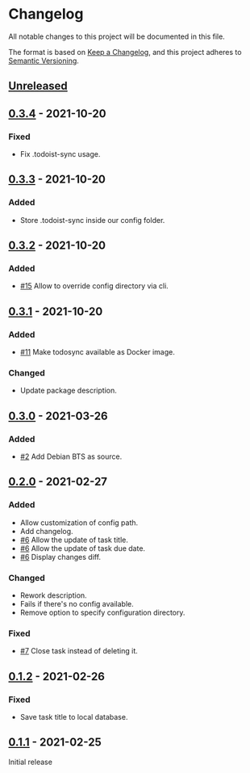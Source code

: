 # Changelog
All notable changes to this project will be documented in this file.

The format is based on [Keep a Changelog](https://keepachangelog.com/en/1.0.0/),
and this project adheres to [Semantic Versioning](https://semver.org/spec/v2.0.0.html).

## [Unreleased]

## [0.3.4] - 2021-10-20

### Fixed

- Fix .todoist-sync usage.

## [0.3.3] - 2021-10-20

### Added

- Store .todoist-sync inside our config folder.

## [0.3.2] - 2021-10-20

### Added

- [#15](https://github.com/creekorful/todosync/issues/15) Allow to override config directory via cli.

## [0.3.1] - 2021-10-20

### Added

- [#11](https://github.com/creekorful/todosync/issues/11) Make todosync available as Docker image.

### Changed

- Update package description.

## [0.3.0] - 2021-03-26

### Added

- [#2](https://github.com/creekorful/todosync/issues/2) Add Debian BTS as source.

## [0.2.0] - 2021-02-27

### Added

- Allow customization of config path.
- Add changelog.
- [#6](https://github.com/creekorful/todosync/issues/6) Allow the update of task title.
- [#6](https://github.com/creekorful/todosync/issues/6) Allow the update of task due date.
- [#6](https://github.com/creekorful/todosync/issues/6) Display changes diff.

### Changed

- Rework description.
- Fails if there's no config available.
- Remove option to specify configuration directory.

### Fixed

- [#7](https://github.com/creekorful/todosync/issues/7) Close task instead of deleting it.

## [0.1.2] - 2021-02-26

### Fixed

- Save task title to local database.

## [0.1.1] - 2021-02-25

Initial release

[Unreleased]: https://github.com/creekorful/todosync/compare/v0.3.4...HEAD
[0.3.4]: https://github.com/creekorful/todosync/compare/v0.3.3...v0.3.4
[0.3.3]: https://github.com/creekorful/todosync/compare/v0.3.2...v0.3.3
[0.3.2]: https://github.com/creekorful/todosync/compare/v0.3.1...v0.3.2
[0.3.1]: https://github.com/creekorful/todosync/compare/v0.3.0...v0.3.1
[0.3.0]: https://github.com/creekorful/todosync/compare/v0.2.0...v0.3.0
[0.2.0]: https://github.com/creekorful/todosync/compare/v0.1.2...v0.2.0
[0.1.2]: https://github.com/creekorful/todosync/compare/v0.1.1...v0.1.2
[0.1.1]: https://github.com/creekorful/todosync/releases/tag/v0.1.1
